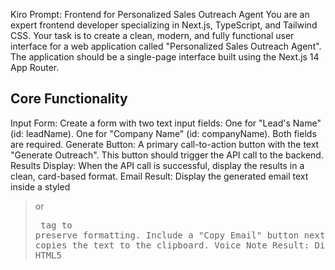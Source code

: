 Kiro Prompt: Frontend for Personalized Sales Outreach Agent
You are an expert frontend developer specializing in Next.js, TypeScript, and Tailwind CSS. Your task is to create a clean, modern, and fully functional user interface for a web application called "Personalized Sales Outreach Agent".
The application should be a single-page interface built using the Next.js 14 App Router.
## Core Functionality
Input Form:
Create a form with two text input fields:
One for "Lead's Name" (id: leadName).
One for "Company Name" (id: companyName).
Both fields are required.
Generate Button:
A primary call-to-action button with the text "Generate Outreach".
This button should trigger the API call to the backend.
Results Display:
When the API call is successful, display the results in a clean, card-based format.
Email Result: Display the generated email text inside a styled <blockquote> or <pre> tag to preserve formatting. Include a "Copy Email" button next to it that copies the text to the clipboard.
Voice Note Result: Display a standard HTML5 <audio> player to play the generated voice note.
## Styling and Design (Tailwind CSS)
Layout: The entire interface should be centered both vertically and horizontally on the page. Use a single-column layout with a maximum width (max-w-2xl).
Background: Use a light gray background for the page (e.g., bg-slate-100).
Card: The main component should be a white card with soft shadows and rounded corners (e.g., bg-white shadow-md rounded-lg p-8).
Typography: Use a clean, sans-serif font. The main title should be large and bold.
Inputs: Style the text inputs to be modern, with a light gray border that turns a primary color (e.g., blue or purple) on focus.
Button: The primary button should have a solid background color, white text, and a subtle hover effect (e.g., slightly darker background).
## Component Structure and File Naming
The main page component should be located at app/page.tsx.
Use TypeScript for all components.
## State Management (React Hooks)
You must manage the following states using useState:
leadName (string): To hold the value of the lead's name input.
companyName (string): To hold the value of the company name input.
isLoading (boolean): To track the API call status. This is crucial for the UX.
result (object | null): To store the successful API response { email: string, audioUrl: string }.
error (string | null): To store any error messages from the API call.
## User Experience (UX) and State Logic
Initial State: The results and error sections are hidden. The "Generate Outreach" button is active.
Loading State:
When the "Generate Outreach" button is clicked, set isLoading to true.
The button MUST be disabled to prevent multiple submissions.
The button text should change to "Generating..." and display a spinning loader icon next to it.
Clear any previous results or errors.
Success State:
When the API returns a successful response, set isLoading to false.
Store the response in the result state.
Display the results section containing the email and audio player.
Re-enable the "Generate Outreach" button.
Error State:
If the API call fails, set isLoading to false.
Store an error message in the error state (e.g., "Failed to generate outreach. Please try again.").
Display the error message in a distinct, noticeable style (e.g., red text).
Re-enable the "Generate Outreach" button.
## API Interaction
The frontend will communicate with a backend API endpoint at /api/generate.
Request: It will send a POST request with a JSON body:
code
JSON
{
  "name": "Alex Chen",
  "company": "Innovate Inc."
}
Successful Response: It expects a 200 OK response with a JSON body:
code
JSON
{
  "email": "Hi Alex, I saw the news about the new AI-powered analytics suite...",
  "audioUrl": "/generated-audio/output.mp3" 
}
Error Response: It should handle non-200 status codes gracefully.
Please generate the complete code for the app/page.tsx file based on these detailed requirements.
